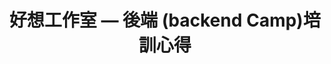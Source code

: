 ---
title: "好想工作室 — 後端 (backend Camp)培訓心得"
image: "4.png"
style:
    background: "#2a9d8f"
    color: "#fff"
---